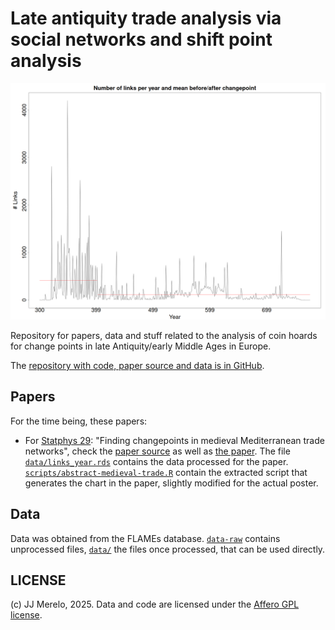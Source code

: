 # Late antiquity trade analysis via social networks and shift point analysis

![Change point analysis for coin hoards"](statphys-changepoint.png)

Repository for papers, data and stuff related to the analysis of coin hoards for
change points in late Antiquity/early Middle Ages in Europe.

The [repository with code, paper source and data is in GitHub](https://github.com/JJ/medieval-trade).

## Papers

For the time being, these papers:

* For [Statphys 29](https://statphys29.org/): "Finding changepoints in medieval Mediterranean trade networks", check the
  [paper source](abstract-medieval-trade.Rnw) as well as [the paper](https://github.com/JJ/medieval-trade/releases/download/v1.02/abstract-medieval-trade.pdf). The file
  [`data/links_year.rds`](data/links_year.rds) contains the data processed for
  the
  paper. [`scripts/abstract-medieval-trade.R`](scripts/abstract-medieval-trade.R)
  contain the extracted script that generates the chart in the paper, slightly
  modified for the actual poster. 

## Data

Data was obtained from the FLAMEs database. [`data-raw`](data-raw) contains
unprocessed files, [`data/`](data/) the files once processed, that can be used
directly.

## LICENSE

(c) JJ Merelo, 2025. Data and code are licensed under the [Affero GPL
license](LICENSE).



